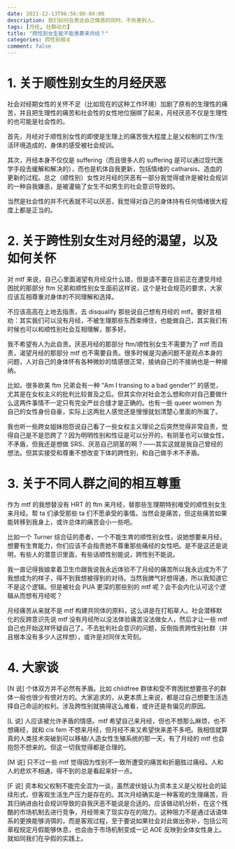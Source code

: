 ```yaml
---
date: 2021-12-13T06:56:00-04:00
description: 我们如何在表达自己情感的同时，不伤害别人。
tags: [月经, 社群动力]
title: "跨性别女生能不能羡慕来月经？"
categories: 跨性别相关
comment: false
---
```



# 1. 关于顺性别女生的月经厌恶

社会对经期女性的关怀不足（比如现在的这种工作环境）加剧了原有的生理性的痛苦，并且把生理性的痛苦和社会性的女性地位捆绑了起来，月经厌恶不仅是生理性的也可能是社会性的。

首先，月经对于顺性别女性的即使是生理上的痛苦很大程度上是父权制的工作/生活环境造成的，身体的感受被社会规训。

其次，月经本身不仅仅是 suffering（而且很多人的 suffering 是可以通过现代医学手段去缓解和解决的），而也是机体自我更新，包括情绪的 catharsis、造血的更新的过程。总之（顺性别）女性对月经的厌恶有一部分我觉得或许是被社会规训的一种自我嫌恶，是被灌输了女生不如男生的社会意识导致的。

当然是社会性的并不代表就不可以厌恶，我觉得对自己的身体持有任何情绪很大程度上都是正当的。

# 2. 关于跨性别女生对月经的渴望，以及如何关怀

对 mtf 来说，自己心里面渴望有月经没什么错，但是请不要在目前正在遭受月经困扰的那部分 ftm 兄弟和顺性别女生面前这样说，这个是社会规范的要求，大家应该互相尊重对身体的不同理解和选择。

不应该高高在上地去指责，去 disqualify 那些说自己想有月经的 mtf。要好言相劝：其实我们可以没有月经，不被生理那些东西束缚住，也能做自己，其实我们有时候也可以和顺性别社会互相理解，那多好。

我不希望有人为此自责。厌恶月经的那部分 ftm/顺性别女生不需要为了 mtf 而自责，渴望月经的那部分 mtf 也不需要自责。很多时候是沟通问题不是观点本身的问题，人对自己的身体怀有各种微妙的情感很正常，接纳自己的不接纳也是一种接纳。

比如，很多欧美 ftm 兄弟会有一种 “Am I transing to a bad gender?” 的感觉，尤其是在女权主义的批判比较普及之后。但其实你对社会怎么想和你对自己要做什么这两件事情不一定只有完全严丝合缝才是正确的。也有一些 queer women 为自己的女性身份自豪，实际上这两批人感觉还是慢慢就划清楚心里面的所属了。

我也听一些跨女姐妹抱怨说自己看了一些女权主义理论之后突然觉得非常自责，觉得自己是不是恐跨了？因为明明性别和性征是可以分开的，有阴茎也可以做女性，不矛盾，但我还是想做 SRS、厌恶自己阴茎的啊？——其实这就是我自己曾经的想法。但其实接受和尊重不想改变下体的跨性别，和自己做手术不矛盾。

# 3. 关于不同人群之间的相互尊重

作为 mtf 的我想替没有 HRT 的 ftm 来月经，替那些生理期特别难受的顺性别女生来月经。帮 ta 们承受那些 ta 们不愿承受的事情。当然会是痛苦，但这些痛苦如果能转移到我身上，或许总体的痛苦会小一些吧。

比如一个 Turner 综合征的患者，一个不能生育的顺性别女性，说她想要来月经，想要有生育能力，你们应该不会指责她不尊重那些痛经的女性吧。是不是这还是说明，有些人的潜意识里面，有些话顺性别能说，跨性别不能说。

我一直记得我娘拿着卫生巾跟我说我永远体验不了月经的痛苦所以我永远成为不了我想成为的样子，得不到我想被得到的对待。当然我脾气好想得通，所以我知道它不是这个逻辑。但是被社会 PUA 更深的那些别的 mtf 呢？会不会内化认可这个逻辑从而想有月经呢？

月经痛苦从来就不是 mtf 构建共同体的原料，这么讲是在打稻草人。社会潜移默化的反跨意识先说 mtf 没有月经所以没法体验痛苦没法做女人，然后才让一些 mtf 自己也开始这样怀疑自己了。不去批判社会意识的问题，反倒指责跨性别社群（并且根本没有多少人这样想），或许是对同伴太苛刻。

# 4. 大家谈

\[N 说\] 个体双方并不必然有矛盾。比如 childfree 群体和受不育困扰想要孩子的群体一般也很少有恨对方的。大家追求的，从更本质上来说，都是过自己想要生活选择自己命运的权利。涉及跨性别就搞得这么难看，或许还是有偏见的原因。

\[L 说\] 人应该被允许矛盾的情感。mtf 希望自己来月经，但也不想那么麻烦，也不想痛经，就和 cis fem 不想来月经，但月经不来又希望快来差不多吧。我相信就算真的人类技术突破到可以移植/人造女性生殖系统的那一天，有了月经的 mtf 也会抱怨不想来的。但这一切我觉得都是合理的。

\[M 说\] 只不过一些 mtf 觉得因为性别不一致所遭受的痛苦和折磨胜过痛经。人和人的悲欢不相通，得不到的总是看起来好一点。

\[F 说\] 资本和父权制不能完全混为一谈，虽然波伏娃认为资本主义是父权社会的延续形式，但客观生活生产压力是存在的。其次月经确实是一种客观的生理痛苦，将其归纳进由社会规训导致的自我厌恶不能说是合适的。应该做动机分析，在这个残酷的市场机制去进行竞争，月经带来了现实存在的阻力。这种阻力不是通过话语体系的更换能够消弭的，而是客观过程，至于要说如果社会对此做出弥补，包括公司章程规定月假能够休息，也会由于市场机制变成一记 AOE 反映到全体女性身上。就如同我们在孕假的实践上。

